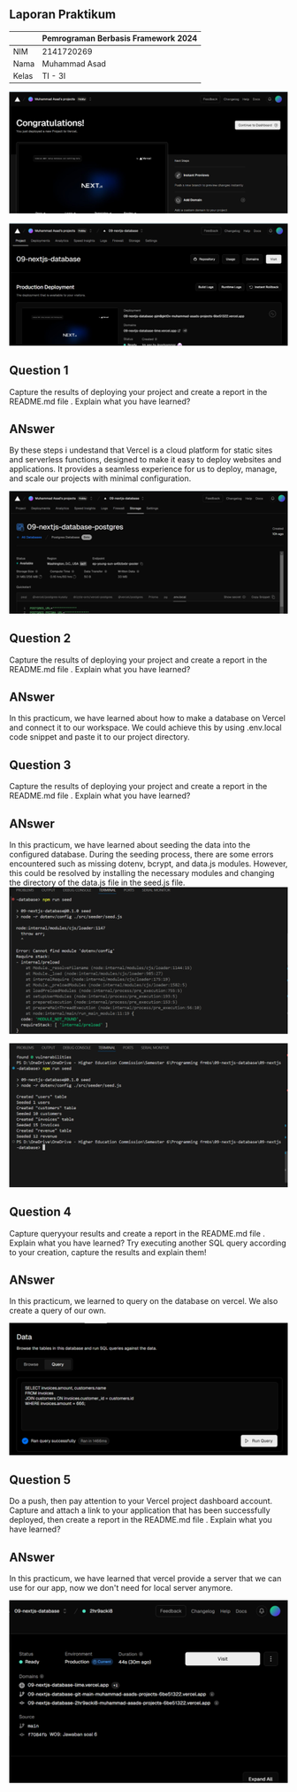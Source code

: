 ## Laporan Praktikum

|  | Pemrograman Berbasis Framework 2024 |
|--|--|
| NIM |  2141720269|
| Nama |  Muhammad Asad |
| Kelas | TI - 3I |


![Screenshot](assets/01.png)

![Screenshot](assets/02.png)

## Question 1
Capture the results of deploying your project and create a report in the README.md file . Explain what you have learned?
## ANswer
By these steps i undestand that Vercel is a cloud platform for static sites and serverless functions, designed to make it easy to deploy websites and applications. It provides a seamless experience for us to deploy, manage, and scale our projects with minimal configuration.

![Screenshot](assets/03.png)

## Question 2
Capture the results of deploying your project and create a report in the README.md file . Explain what you have learned?
## ANswer
In this practicum, we have learned about how to make a database on Vercel and connect it to our workspace. We could achieve this by using .env.local code snippet and paste it to our project directory.


## Question 3
Capture the results of deploying your project and create a report in the README.md file . Explain what you have learned?
## ANswer
In this practicum, we have learned about seeding the data into the configured database. During the seeding process, there are some errors encountered such as missing dotenv, bcrypt, and data.js modules. However, this could be resolved by installing the necessary modules and changing the directory of the data.js file in the seed.js file.
![Screenshot](assets/04.png)

![Screenshot](assets/05.png)

## Question 4
Capture queryyour results and create a report in the README.md file . Explain what you have learned? Try executing another SQL query according to your creation, capture the results and explain them!
## ANswer
In this practicum, we learned to query on the database on vercel. We also create a query of our own.

![Screenshot](assets/06.png)

## Question 5
Do a push, then pay attention to your Vercel project dashboard account. Capture and attach a link to your application that has been successfully deployed, then create a report in the README.md file . Explain what you have learned?
## ANswer
In this practicum, we have learned that vercel provide a server that we can use for our app, now we don't need for local server anymore.

![Screenshot](assets/07.png)